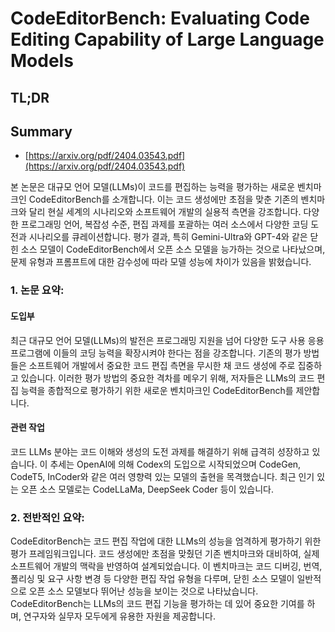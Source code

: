 # CodeEditorBench: Evaluating Code Editing Capability of Large Language Models
## TL;DR
## Summary
- [https://arxiv.org/pdf/2404.03543.pdf](https://arxiv.org/pdf/2404.03543.pdf)

본 논문은 대규모 언어 모델(LLMs)이 코드를 편집하는 능력을 평가하는 새로운 벤치마크인 CodeEditorBench를 소개합니다. 이는 코드 생성에만 초점을 맞춘 기존의 벤치마크와 달리 현실 세계의 시나리오와 소프트웨어 개발의 실용적 측면을 강조합니다. 다양한 프로그래밍 언어, 복잡성 수준, 편집 과제를 포괄하는 여러 소스에서 다양한 코딩 도전과 시나리오를 큐레이션합니다. 평가 결과, 특히 Gemini-Ultra와 GPT-4와 같은 닫힌 소스 모델이 CodeEditorBench에서 오픈 소스 모델을 능가하는 것으로 나타났으며, 문제 유형과 프롬프트에 대한 감수성에 따라 모델 성능에 차이가 있음을 밝혔습니다.

### 1. 논문 요약:
#### 도입부
최근 대규모 언어 모델(LLMs)의 발전은 프로그래밍 지원을 넘어 다양한 도구 사용 응용 프로그램에 이들의 코딩 능력을 확장시켜야 한다는 점을 강조합니다. 기존의 평가 방법들은 소프트웨어 개발에서 중요한 코드 편집 측면을 무시한 채 코드 생성에 주로 집중하고 있습니다. 이러한 평가 방법의 중요한 격차를 메우기 위해, 저자들은 LLMs의 코드 편집 능력을 종합적으로 평가하기 위한 새로운 벤치마크인 CodeEditorBench를 제안합니다.

#### 관련 작업
코드 LLMs 분야는 코드 이해와 생성의 도전 과제를 해결하기 위해 급격히 성장하고 있습니다. 이 추세는 OpenAI에 의해 Codex의 도입으로 시작되었으며 CodeGen, CodeT5, InCoder와 같은 여러 영향력 있는 모델의 출현을 목격했습니다. 최근 인기 있는 오픈 소스 모델로는 CodeLLaMa, DeepSeek Coder 등이 있습니다.

### 2. 전반적인 요약:
CodeEditorBench는 코드 편집 작업에 대한 LLMs의 성능을 엄격하게 평가하기 위한 평가 프레임워크입니다. 코드 생성에만 초점을 맞췄던 기존 벤치마크와 대비하여, 실제 소프트웨어 개발의 맥락을 반영하여 설계되었습니다. 이 벤치마크는 코드 디버깅, 번역, 폴리싱 및 요구 사항 변경 등 다양한 편집 작업 유형을 다루며, 닫힌 소스 모델이 일반적으로 오픈 소스 모델보다 뛰어난 성능을 보이는 것으로 나타났습니다. CodeEditorBench는 LLMs의 코드 편집 기능을 평가하는 데 있어 중요한 기여를 하며, 연구자와 실무자 모두에게 유용한 자원을 제공합니다.